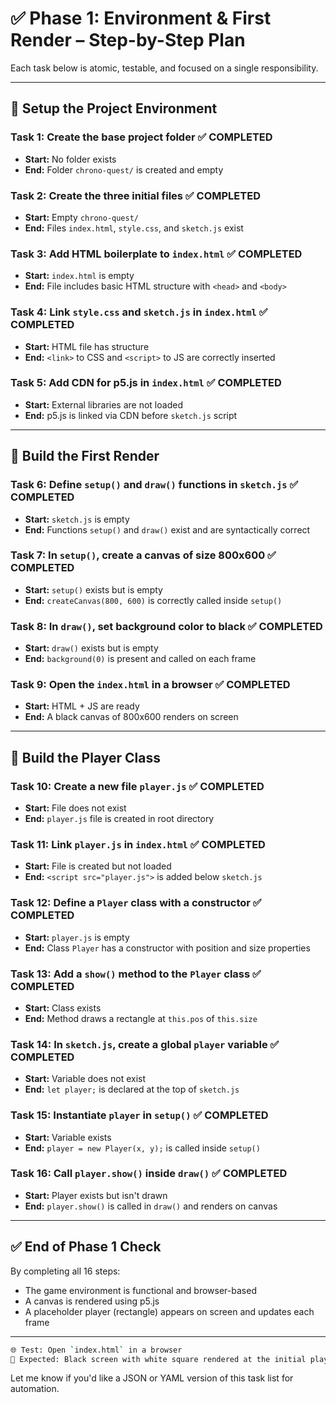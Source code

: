 # ✅ Phase 1: Environment & First Render – Step-by-Step Plan

Each task below is atomic, testable, and focused on a single responsibility.

---

## 🧱 Setup the Project Environment

### Task 1: Create the base project folder ✅ COMPLETED
- **Start:** No folder exists
- **End:** Folder `chrono-quest/` is created and empty

### Task 2: Create the three initial files ✅ COMPLETED
- **Start:** Empty `chrono-quest/`
- **End:** Files `index.html`, `style.css`, and `sketch.js` exist

### Task 3: Add HTML boilerplate to `index.html` ✅ COMPLETED
- **Start:** `index.html` is empty
- **End:** File includes basic HTML structure with `<head>` and `<body>`

### Task 4: Link `style.css` and `sketch.js` in `index.html` ✅ COMPLETED
- **Start:** HTML file has structure
- **End:** `<link>` to CSS and `<script>` to JS are correctly inserted

### Task 5: Add CDN for p5.js in `index.html` ✅ COMPLETED
- **Start:** External libraries are not loaded
- **End:** p5.js is linked via CDN before `sketch.js` script

---

## 🔧 Build the First Render

### Task 6: Define `setup()` and `draw()` functions in `sketch.js` ✅ COMPLETED
- **Start:** `sketch.js` is empty
- **End:** Functions `setup()` and `draw()` exist and are syntactically correct

### Task 7: In `setup()`, create a canvas of size 800x600 ✅ COMPLETED
- **Start:** `setup()` exists but is empty
- **End:** `createCanvas(800, 600)` is correctly called inside `setup()`

### Task 8: In `draw()`, set background color to black ✅ COMPLETED
- **Start:** `draw()` exists but is empty
- **End:** `background(0)` is present and called on each frame

### Task 9: Open the `index.html` in a browser ✅ COMPLETED
- **Start:** HTML + JS are ready
- **End:** A black canvas of 800x600 renders on screen

---

## 👤 Build the Player Class

### Task 10: Create a new file `player.js` ✅ COMPLETED
- **Start:** File does not exist
- **End:** `player.js` file is created in root directory

### Task 11: Link `player.js` in `index.html` ✅ COMPLETED
- **Start:** File is created but not loaded
- **End:** `<script src="player.js">` is added below `sketch.js`

### Task 12: Define a `Player` class with a constructor ✅ COMPLETED
- **Start:** `player.js` is empty
- **End:** Class `Player` has a constructor with position and size properties

### Task 13: Add a `show()` method to the `Player` class ✅ COMPLETED
- **Start:** Class exists
- **End:** Method draws a rectangle at `this.pos` of `this.size`

### Task 14: In `sketch.js`, create a global `player` variable ✅ COMPLETED
- **Start:** Variable does not exist
- **End:** `let player;` is declared at the top of `sketch.js`

### Task 15: Instantiate `player` in `setup()` ✅ COMPLETED
- **Start:** Variable exists
- **End:** `player = new Player(x, y);` is called inside `setup()`

### Task 16: Call `player.show()` inside `draw()` ✅ COMPLETED
- **Start:** Player exists but isn't drawn
- **End:** `player.show()` is called in `draw()` and renders on canvas

---

## ✅ End of Phase 1 Check

By completing all 16 steps:
- The game environment is functional and browser-based
- A canvas is rendered using p5.js
- A placeholder player (rectangle) appears on screen and updates each frame

---

```bash
🌐 Test: Open `index.html` in a browser
🧪 Expected: Black screen with white square rendered at the initial player position
```

Let me know if you'd like a JSON or YAML version of this task list for automation.
